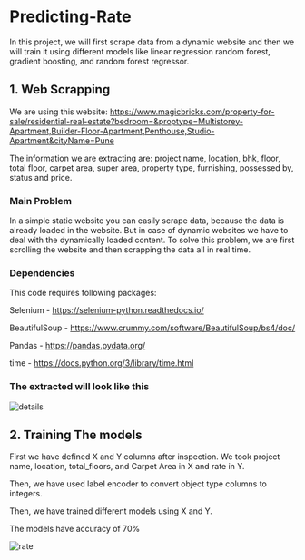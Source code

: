 # Predicting-Rate

In this project, we will first scrape data from a dynamic website and then we will train it using different models like linear regression random forest, gradient boosting, and random forest regressor.

## 1. Web Scrapping

We are using this website: https://www.magicbricks.com/property-for-sale/residential-real-estate?bedroom=&proptype=Multistorey-Apartment,Builder-Floor-Apartment,Penthouse,Studio-Apartment&cityName=Pune

The information we are extracting are: project name, location, bhk, floor, total floor, carpet area, super area, property type, furnishing, possessed by, status and price.



### Main Problem

In a simple static website you can easily scrape data, because the data is already loaded in the website. But in case of dynamic websites we have to deal with the dynamically loaded content. To solve this problem, we are first scrolling the website and then scrapping the data all in real time.

### Dependencies

This code requires following packages:

Selenium - https://selenium-python.readthedocs.io/

BeautifulSoup - https://www.crummy.com/software/BeautifulSoup/bs4/doc/

Pandas - https://pandas.pydata.org/

time - https://docs.python.org/3/library/time.html

### The extracted will look like this

![details](https://user-images.githubusercontent.com/100691826/177965006-e12c293b-a973-407c-8418-d87d89327a22.PNG)


## 2. Training The models

First we have defined X and Y columns after inspection.
We took project name, location, total_floors, and Carpet Area in X and rate in Y.

Then, we have used label encoder to convert object type columns to integers.

Then, we have trained different models using X and Y.

The models have accuracy of 70%

![rate](https://user-images.githubusercontent.com/100691826/177964542-ad68dc61-2008-4b12-90d8-ae06335fa39d.PNG)

